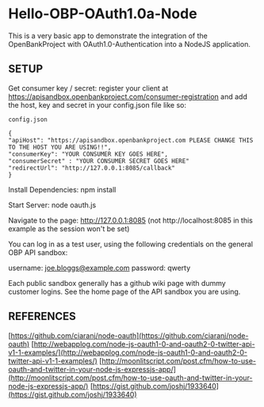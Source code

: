 Hello-OBP-OAuth1.0a-Node
========================

This is a very basic app to demonstrate the integration of the OpenBankProject with OAuth1.0-Authentication
into a NodeJS application.

## SETUP

Get consumer key / secret:
register your client at https://apisandbox.openbankproject.com/consumer-registration
and add the host, key and secret in your config.json file like so:


	config.json
	
    {
    "apiHost": "https://apisandbox.openbankproject.com PLEASE CHANGE THIS TO THE HOST YOU ARE USING!!", 
    "consumerKey": "YOUR CONSUMER KEY GOES HERE",
    "consumerSecret" : "YOUR CONSUMER SECRET GOES HERE"
    "redirectUrl": "http://127.0.0.1:8085/callback"
    }




Install Dependencies:
npm install

Start Server:
node oauth.js

Navigate to the page:
http://127.0.0.1:8085
(not http://localhost:8085 in this example as the session won't be set)

You can log in as a test user, using the following credentials on the general OBP API sandbox:

username: joe.bloggs@example.com
password: qwerty

Each public sandbox generally has a github wiki page with dummy customer logins. See the home page of the API sandbox you are using.

## REFERENCES

[https://github.com/ciaranj/node-oauth](https://github.com/ciaranj/node-oauth)
[http://webapplog.com/node-js-oauth1-0-and-oauth2-0-twitter-api-v1-1-examples/](http://webapplog.com/node-js-oauth1-0-and-oauth2-0-twitter-api-v1-1-examples/)
[http://moonlitscript.com/post.cfm/how-to-use-oauth-and-twitter-in-your-node-js-expressjs-app/](http://moonlitscript.com/post.cfm/how-to-use-oauth-and-twitter-in-your-node-js-expressjs-app/)
[https://gist.github.com/joshj/1933640](https://gist.github.com/joshj/1933640)

